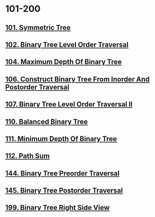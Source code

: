 # 101-200

## [101. Symmetric Tree](./101-symmetric-tree.md)

## [102. Binary Tree Level Order Traversal](./102-binary-tree-level-order-traversal.md)

## [104. Maximum Depth Of Binary Tree](./104-maximum-depth-of-binary-tree.md)

## [106. Construct Binary Tree From Inorder And Postorder Traversal](./106-construct-binary-tree-from-inorder-and-postorder-traversal.md)

## [107. Binary Tree Level Order Traversal II](./107-binary-tree-level-order-traversal-II.md)

## [110. Balanced Binary Tree](./110-balanced-binary-tree.md)

## [111. Minimum Depth Of Binary Tree](./111-minimum-depth-of-binary-tree.md)

## [112. Path Sum](./112-path-sum.md)

## [144. Binary Tree Preorder Traversal](./144-binary-tree-preorder-traversal.md)

## [145. Binary Tree Postorder Traversal](./145-binary-tree-postorder-traversal.md)

## [199. Binary Tree Right Side View](./199-binary-tree-right-side-view.md)
